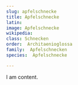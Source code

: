 ```yaml
---
slug: apfelschnecke
title: Apfelschnecke
latin:
image: Apfelschnecke
wikipedia: 
class: Schnecken
order:  Architaenioglossa
family:  Apfelschnecken
species:  Apfelschnecke

---
```


I am content.
